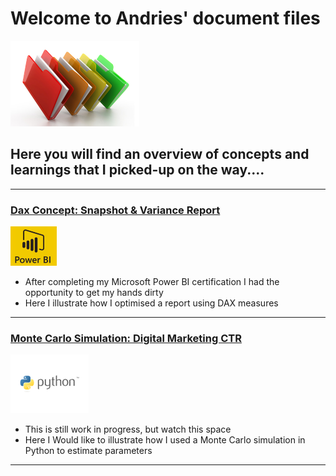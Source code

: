 
# Welcome to Andries' document files

![](/images/files_picture_small.png)

## Here you will find an overview of concepts and learnings that I picked-up on the way.... 

---

### [Dax Concept: Snapshot & Variance Report](https://github.com/andriescoetsee/dax_snapshot_variance_report) 

![](/images/powerBI_small2.png)

* After completing my Microsoft Power BI certification I had the opportunity to get my hands dirty
* Here I illustrate how I optimised a report using DAX measures 

---

### [Monte Carlo Simulation: Digital Marketing CTR](https://github.com/andriescoetsee/Docs.git) 

![](/images/python_image4.png)

* This is still work in progress, but watch this space
* Here I  Would like to illustrate how I used a Monte Carlo simulation in Python to estimate parameters 

---
